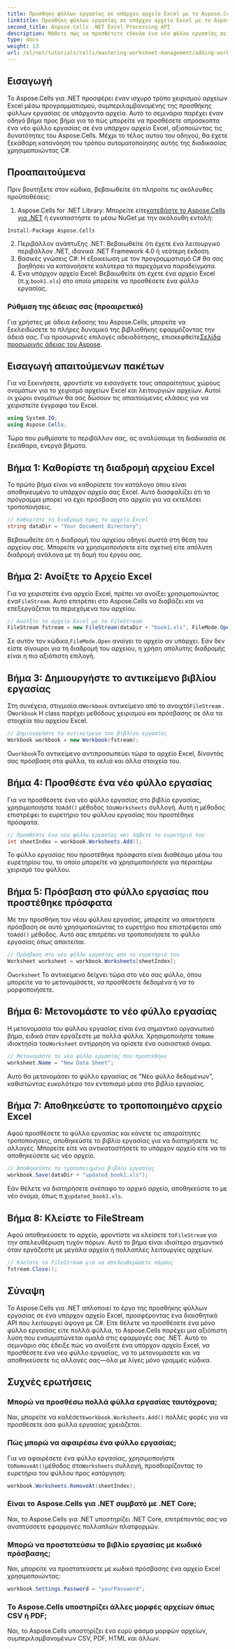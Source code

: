```yaml
---
title: Προσθήκη φύλλων εργασίας σε υπάρχον αρχείο Excel με το Aspose.Cells
linktitle: Προσθήκη φύλλων εργασίας σε υπάρχον αρχείο Excel με το Aspose.Cells
second_title: Aspose.Cells .NET Excel Processing API
description: Μάθετε πώς να προσθέτετε εύκολα ένα νέο φύλλο εργασίας σε ένα υπάρχον αρχείο Excel στο .NET χρησιμοποιώντας το Aspose.Cells. Αυτός ο οδηγός βήμα προς βήμα καλύπτει τα πάντα, από τη ρύθμιση του περιβάλλοντός σας έως την αποθήκευση του τροποποιημένου αρχείου Excel.
type: docs
weight: 13
url: /el/net/tutorials/cells/mastering-worksheet-management/adding-worksheets-to-existing-excel-file/
---
```

## Εισαγωγή

Το Aspose.Cells για .NET προσφέρει έναν ισχυρό τρόπο χειρισμού αρχείων Excel μέσω προγραμματισμού, συμπεριλαμβανομένης της προσθήκης φύλλων εργασίας σε υπάρχοντα αρχεία. Αυτό το σεμινάριο παρέχει έναν οδηγό βήμα προς βήμα για το πώς μπορείτε να προσθέσετε απρόσκοπτα ένα νέο φύλλο εργασίας σε ένα υπάρχον αρχείο Excel, αξιοποιώντας τις δυνατότητες του Aspose.Cells. Μέχρι το τέλος αυτού του οδηγού, θα έχετε ξεκάθαρη κατανόηση του τρόπου αυτοματοποίησης αυτής της διαδικασίας χρησιμοποιώντας C#.

## Προαπαιτούμενα

Πριν βουτήξετε στον κώδικα, βεβαιωθείτε ότι πληροίτε τις ακόλουθες προϋποθέσεις:

1.  Aspose.Cells for .NET Library: Μπορείτε είτε[κατεβάστε το Aspose.Cells για .NET](https://releases.aspose.com/cells/net/) ή εγκαταστήστε το μέσω NuGet με την ακόλουθη εντολή:
   ```bash
   Install-Package Aspose.Cells
   ```
2. Περιβάλλον ανάπτυξης .NET: Βεβαιωθείτε ότι έχετε ένα λειτουργικό περιβάλλον .NET, ιδανικά .NET Framework 4.0 ή νεότερη έκδοση.
3. Βασικές γνώσεις C#: Η εξοικείωση με τον προγραμματισμό C# θα σας βοηθήσει να κατανοήσετε καλύτερα τα παρεχόμενα παραδείγματα.
4.  Ένα υπάρχον αρχείο Excel: Βεβαιωθείτε ότι έχετε ένα αρχείο Excel (π.χ.`book1.xls`) στο οποίο μπορείτε να προσθέσετε ένα φύλλο εργασίας.

### Ρύθμιση της άδειας σας (προαιρετικό)

 Για χρήστες με άδεια έκδοσης του Aspose.Cells, μπορείτε να ξεκλειδώσετε το πλήρες δυναμικό της βιβλιοθήκης εφαρμόζοντας την άδειά σας. Για προσωρινές επιλογές αδειοδότησης, επισκεφθείτε[Σελίδα προσωρινής άδειας του Aspose](https://purchase.aspose.com/temporary-license/).

## Εισαγωγή απαιτούμενων πακέτων

Για να ξεκινήσετε, φροντίστε να εισαγάγετε τους απαραίτητους χώρους ονομάτων για το χειρισμό αρχείων Excel και λειτουργιών αρχείων. Αυτοί οι χώροι ονομάτων θα σας δώσουν τις απαιτούμενες κλάσεις για να χειριστείτε έγγραφα του Excel.

```csharp
using System.IO;
using Aspose.Cells;
```

Τώρα που ρυθμίσατε το περιβάλλον σας, ας αναλύσουμε τη διαδικασία σε ξεκάθαρα, ενεργά βήματα.

## Βήμα 1: Καθορίστε τη διαδρομή αρχείου Excel

Το πρώτο βήμα είναι να καθορίσετε τον κατάλογο όπου είναι αποθηκευμένο το υπάρχον αρχείο σας Excel. Αυτό διασφαλίζει ότι το πρόγραμμα μπορεί να έχει πρόσβαση στο αρχείο για να εκτελέσει τροποποιήσεις.

```csharp
// Καθορίστε τη διαδρομή προς το αρχείο Excel
string dataDir = "Your Document Directory";
```

Βεβαιωθείτε ότι η διαδρομή του αρχείου οδηγεί σωστά στη θέση του αρχείου σας. Μπορείτε να χρησιμοποιήσετε είτε σχετική είτε απόλυτη διαδρομή ανάλογα με τη δομή του έργου σας.

## Βήμα 2: Ανοίξτε το Αρχείο Excel

 Για να χειριστείτε ένα αρχείο Excel, πρέπει να ανοίξει χρησιμοποιώντας ένα`FileStream`. Αυτό επιτρέπει στο Aspose.Cells να διαβάζει και να επεξεργάζεται τα περιεχόμενα του αρχείου.

```csharp
// Ανοίξτε το αρχείο Excel με το FileStream
FileStream fstream = new FileStream(dataDir + "book1.xls", FileMode.Open);
```

 Σε αυτόν τον κώδικα,`FileMode.Open` ανοίγει το αρχείο αν υπάρχει. Εάν δεν είστε σίγουροι για τη διαδρομή του αρχείου, η χρήση απόλυτης διαδρομής είναι η πιο αξιόπιστη επιλογή.

## Βήμα 3: Δημιουργήστε το αντικείμενο βιβλίου εργασίας

 Στη συνέχεια, στιγμιαία α`Workbook` αντικείμενο από το ανοιχτό`FileStream` . Ο`Workbook` Η class παρέχει μεθόδους χειρισμού και πρόσβασης σε όλα τα στοιχεία του αρχείου Excel.

```csharp
// Δημιουργήστε το αντικείμενο του βιβλίου εργασίας
Workbook workbook = new Workbook(fstream);
```

 Ο`workbook`Το αντικείμενο αντιπροσωπεύει τώρα το αρχείο Excel, δίνοντάς σας πρόσβαση στα φύλλα, τα κελιά και άλλα στοιχεία του.

## Βήμα 4: Προσθέστε ένα νέο φύλλο εργασίας

 Για να προσθέσετε ένα νέο φύλλο εργασίας στο βιβλίο εργασίας, χρησιμοποιήστε το`Add()` μέθοδος του`Worksheets` συλλογή. Αυτή η μέθοδος επιστρέφει το ευρετήριο του φύλλου εργασίας που προστέθηκε πρόσφατα.

```csharp
// Προσθέστε ένα νέο φύλλο εργασίας και λάβετε το ευρετήριό του
int sheetIndex = workbook.Worksheets.Add();
```

Το φύλλο εργασίας που προστέθηκε πρόσφατα είναι διαθέσιμο μέσω του ευρετηρίου του, το οποίο μπορείτε να χρησιμοποιήσετε για περαιτέρω χειρισμό του φύλλου.

## Βήμα 5: Πρόσβαση στο φύλλο εργασίας που προστέθηκε πρόσφατα

 Με την προσθήκη του νέου φύλλου εργασίας, μπορείτε να αποκτήσετε πρόσβαση σε αυτό χρησιμοποιώντας το ευρετήριο που επιστρέφεται από το`Add()` μέθοδος. Αυτό σας επιτρέπει να τροποποιήσετε το φύλλο εργασίας όπως απαιτείται.

```csharp
// Πρόσβαση στο νέο φύλλο εργασίας από το ευρετήριό του
Worksheet worksheet = workbook.Worksheets[sheetIndex];
```

 Ο`worksheet` Το αντικείμενο δείχνει τώρα στο νέο σας φύλλο, όπου μπορείτε να το μετονομάσετε, να προσθέσετε δεδομένα ή να το μορφοποιήσετε.

## Βήμα 6: Μετονομάστε το νέο φύλλο εργασίας

 Η μετονομασία του φύλλου εργασίας είναι ένα σημαντικό οργανωτικό βήμα, ειδικά όταν εργάζεστε με πολλά φύλλα. Χρησιμοποιήστε το`Name` ιδιοκτησία του`Worksheet` αντίρρηση να ορίσετε ένα ουσιαστικό όνομα.

```csharp
// Μετονομάστε το νέο φύλλο εργασίας που προστέθηκε
worksheet.Name = "New Data Sheet";
```

Αυτό θα μετονομάσει το φύλλο εργασίας σε "Νέο φύλλο δεδομένων", καθιστώντας ευκολότερο τον εντοπισμό μέσα στο βιβλίο εργασίας.

## Βήμα 7: Αποθηκεύστε το τροποποιημένο αρχείο Excel

Αφού προσθέσετε το φύλλο εργασίας και κάνετε τις απαραίτητες τροποποιήσεις, αποθηκεύστε το βιβλίο εργασίας για να διατηρήσετε τις αλλαγές. Μπορείτε είτε να αντικαταστήσετε το υπάρχον αρχείο είτε να το αποθηκεύσετε ως νέο αρχείο.

```csharp
// Αποθηκεύστε το τροποποιημένο βιβλίο εργασίας
workbook.Save(dataDir + "updated_book1.xls");
```

 Εάν θέλετε να διατηρήσετε ανέπαφο το αρχικό αρχείο, αποθηκεύστε το με νέο όνομα, όπως π.χ`updated_book1.xls`.

## Βήμα 8: Κλείστε το FileStream

 Αφού αποθηκεύσετε το αρχείο, φροντίστε να κλείσετε το`FileStream` για την απελευθέρωση τυχόν πόρων. Αυτό το βήμα είναι ιδιαίτερα σημαντικό όταν εργάζεστε με μεγάλα αρχεία ή πολλαπλές λειτουργίες αρχείων.

```csharp
// Κλείστε το FileStream για να απελευθερώσετε πόρους
fstream.Close();
```

## Σύναψη

Το Aspose.Cells για .NET απλοποιεί το έργο της προσθήκης φύλλων εργασίας σε ένα υπάρχον αρχείο Excel, προσφέροντας ένα διαισθητικό API που λειτουργεί άψογα με C#. Είτε θέλετε να προσθέσετε ένα μόνο φύλλο εργασίας είτε πολλά φύλλα, το Aspose.Cells παρέχει μια αξιόπιστη λύση που ενσωματώνεται ομαλά στις εφαρμογές σας .NET. Αυτό το σεμινάριο σάς έδειξε πώς να ανοίξετε ένα υπάρχον αρχείο Excel, να προσθέσετε ένα νέο φύλλο εργασίας, να το μετονομάσετε και να αποθηκεύσετε τις αλλαγές σας—όλα με λίγες μόνο γραμμές κώδικα.

## Συχνές ερωτήσεις

### Μπορώ να προσθέσω πολλά φύλλα εργασίας ταυτόχρονα;

 Ναι, μπορείτε να καλέσετε`workbook.Worksheets.Add()` πολλές φορές για να προσθέσετε όσα φύλλα εργασίας χρειάζεται.

### Πώς μπορώ να αφαιρέσω ένα φύλλο εργασίας;

 Για να αφαιρέσετε ένα φύλλο εργασίας, χρησιμοποιήστε το`RemoveAt()`μέθοδος στο`Worksheets` συλλογή, προσδιορίζοντας το ευρετήριο του φύλλου προς κατάργηση:
```csharp
workbook.Worksheets.RemoveAt(sheetIndex);
```

### Είναι το Aspose.Cells για .NET συμβατό με .NET Core;

Ναι, το Aspose.Cells για .NET υποστηρίζει .NET Core, επιτρέποντάς σας να αναπτύσσετε εφαρμογές πολλαπλών πλατφορμών.

### Μπορώ να προστατεύσω το βιβλίο εργασίας με κωδικό πρόσβασης;

Ναι, μπορείτε να προστατεύσετε με κωδικό πρόσβασης ένα αρχείο Excel χρησιμοποιώντας:
```csharp
workbook.Settings.Password = "yourPassword";
```

### Το Aspose.Cells υποστηρίζει άλλες μορφές αρχείων όπως CSV ή PDF;
Ναι, το Aspose.Cells υποστηρίζει ένα ευρύ φάσμα μορφών αρχείων, συμπεριλαμβανομένων CSV, PDF, HTML και άλλων.